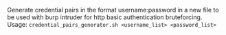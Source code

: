 Generate credential pairs in the format username:password in a new file to be used with burp intruder for http basic authentication bruteforcing.
Usage: `credential_pairs_generator.sh <username_list> <password_list>`
